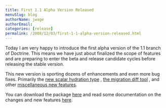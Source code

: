 ```yaml
---
title: First 1.1 Alpha Version Released
menuSlug: blog
authorName: jwage 
authorEmail: 
categories: [release]
permalink: /2008/12/03/first-1-1-alpha-version-released.html
---
```

Today I am very happy to introduce the first alpha version of the 1.1
branch of Doctrine. This means we have just about finalized the scope of
features and are preparing to enter the beta and release candidate
cycles before releasing the stable version.

This new version is sporting dozens of enhancements and even more bug
fixes. Primarily the [new scalar hydration
type](http://www.doctrine-project.org/blog/new-hydration-modes-for-doctrine-1-1)
, [the migration diff
tool](http://www.doctrine-project.org/blog/new-to-migrations-in-1-1) ,
and other [miscellaneous new
features](http://www.doctrine-project.org/blog/doctrine-1-1-development-begins).

You can download the package
[here](http://www.doctrine-project.org/download) and read some
documentation on the changes and new features
[here](http://trac.doctrine-project.org/browser/branches/1.1/UPGRADE_TO_1_1).
